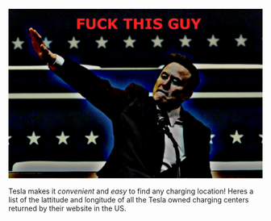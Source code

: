 ![FuckElon](https://raw.githubusercontent.com/VibeGiggles/DOGEbite/refs/heads/main/FuckThisGuy2.jpg)

Tesla makes it *convenient* and *easy* to find any charging location! 
Heres a list of the lattitude and longitude of all the Tesla owned charging centers returned by their website in the US.
